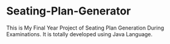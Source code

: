 # Seating-Plan-Generator

This is My Final Year Project of Seating Plan Generation During Examinations. It is totally developed using Java Language.










































